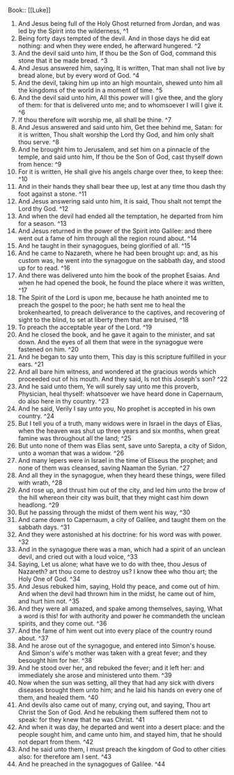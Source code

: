  Book:: [[Luke]]
 1. And Jesus being full of the Holy Ghost returned from Jordan, and was led by the Spirit into the wilderness, ^1
 2. Being forty days tempted of the devil. And in those days he did eat nothing: and when they were ended, he afterward hungered. ^2
 3. And the devil said unto him, If thou be the Son of God, command this stone that it be made bread. ^3
 4. And Jesus answered him, saying, It is written, That man shall not live by bread alone, but by every word of God. ^4
 5. And the devil, taking him up into an high mountain, shewed unto him all the kingdoms of the world in a moment of time. ^5
 6. And the devil said unto him, All this power will I give thee, and the glory of them: for that is delivered unto me; and to whomsoever I will I give it. ^6
 7. If thou therefore wilt worship me, all shall be thine. ^7
 8. And Jesus answered and said unto him, Get thee behind me, Satan: for it is written, Thou shalt worship the Lord thy God, and him only shalt thou serve. ^8
 9. And he brought him to Jerusalem, and set him on a pinnacle of the temple, and said unto him, If thou be the Son of God, cast thyself down from hence: ^9
 10. For it is written, He shall give his angels charge over thee, to keep thee: ^10
 11. And in their hands they shall bear thee up, lest at any time thou dash thy foot against a stone. ^11
 12. And Jesus answering said unto him, It is said, Thou shalt not tempt the Lord thy God. ^12
 13. And when the devil had ended all the temptation, he departed from him for a season. ^13
 14. And Jesus returned in the power of the Spirit into Galilee: and there went out a fame of him through all the region round about. ^14
 15. And he taught in their synagogues, being glorified of all. ^15
 16. And he came to Nazareth, where he had been brought up: and, as his custom was, he went into the synagogue on the sabbath day, and stood up for to read. ^16
 17. And there was delivered unto him the book of the prophet Esaias. And when he had opened the book, he found the place where it was written, ^17
 18. The Spirit of the Lord is upon me, because he hath anointed me to preach the gospel to the poor; he hath sent me to heal the brokenhearted, to preach deliverance to the captives, and recovering of sight to the blind, to set at liberty them that are bruised, ^18
 19. To preach the acceptable year of the Lord. ^19
 20. And he closed the book, and he gave it again to the minister, and sat down. And the eyes of all them that were in the synagogue were fastened on him. ^20
 21. And he began to say unto them, This day is this scripture fulfilled in your ears. ^21
 22. And all bare him witness, and wondered at the gracious words which proceeded out of his mouth. And they said, Is not this Joseph's son? ^22
 23. And he said unto them, Ye will surely say unto me this proverb, Physician, heal thyself: whatsoever we have heard done in Capernaum, do also here in thy country. ^23
 24. And he said, Verily I say unto you, No prophet is accepted in his own country. ^24
 25. But I tell you of a truth, many widows were in Israel in the days of Elias, when the heaven was shut up three years and six months, when great famine was throughout all the land; ^25
 26. But unto none of them was Elias sent, save unto Sarepta, a city of Sidon, unto a woman that was a widow. ^26
 27. And many lepers were in Israel in the time of Eliseus the prophet; and none of them was cleansed, saving Naaman the Syrian. ^27
 28. And all they in the synagogue, when they heard these things, were filled with wrath, ^28
 29. And rose up, and thrust him out of the city, and led him unto the brow of the hill whereon their city was built, that they might cast him down headlong. ^29
 30. But he passing through the midst of them went his way, ^30
 31. And came down to Capernaum, a city of Galilee, and taught them on the sabbath days. ^31
 32. And they were astonished at his doctrine: for his word was with power. ^32
 33. And in the synagogue there was a man, which had a spirit of an unclean devil, and cried out with a loud voice, ^33
 34. Saying, Let us alone; what have we to do with thee, thou Jesus of Nazareth? art thou come to destroy us? I know thee who thou art; the Holy One of God. ^34
 35. And Jesus rebuked him, saying, Hold thy peace, and come out of him. And when the devil had thrown him in the midst, he came out of him, and hurt him not. ^35
 36. And they were all amazed, and spake among themselves, saying, What a word is this! for with authority and power he commandeth the unclean spirits, and they come out. ^36
 37. And the fame of him went out into every place of the country round about. ^37
 38. And he arose out of the synagogue, and entered into Simon's house. And Simon's wife's mother was taken with a great fever; and they besought him for her. ^38
 39. And he stood over her, and rebuked the fever; and it left her: and immediately she arose and ministered unto them. ^39
 40. Now when the sun was setting, all they that had any sick with divers diseases brought them unto him; and he laid his hands on every one of them, and healed them. ^40
 41. And devils also came out of many, crying out, and saying, Thou art Christ the Son of God. And he rebuking them suffered them not to speak: for they knew that he was Christ. ^41
 42. And when it was day, he departed and went into a desert place: and the people sought him, and came unto him, and stayed him, that he should not depart from them. ^42
 43. And he said unto them, I must preach the kingdom of God to other cities also: for therefore am I sent. ^43
 44. And he preached in the synagogues of Galilee. ^44
